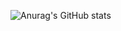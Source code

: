 ![Anurag's GitHub stats](https://github-readme-stats.vercel.app/api?username=jacobehouax&show_icons=true&theme=cobalt)
